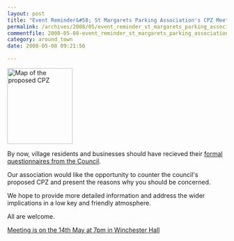 ```yaml
---
layout: post
title: "Event Reminder&#58; St Margarets Parking Association's CPZ Meeting"
permalink: /archives/2008/05/event_reminder_st_margarets_parking_associations_c.html
commentfile: 2008-05-08-event_reminder_st_margarets_parking_associations_c
category: around_town
date: 2008-05-08 09:21:56

---
```


<a href="/assets/images/2008/st_margs_cpz.gif"><img src="/assets/images/2008/st_margs_cpz-thumb.gif" width="150" height="174" alt="Map of the proposed CPZ" class="right" /></a>

By now, village residents and businesses should have recieved their [formal questionnaires from the Council](http://richmond.gov.uk/home/transport_and_streets/motor_vehicles_roads_and_parking/parking/controlled_parking_zones/controlled_parking_zone_consultations/st_margarets_cpz_consultation.htm).

Our association would like the opportunity to counter the council's proposed CPZ and present the reasons why you should be concerned.

We hope to provide more detailed information and address the wider implications in a low key and friendly atmosphere.

All are welcome.

[Meeting is on the 14th May at 7pm in Winchester Hall](https://stmargarets.london/event/meeting/200705141851)
